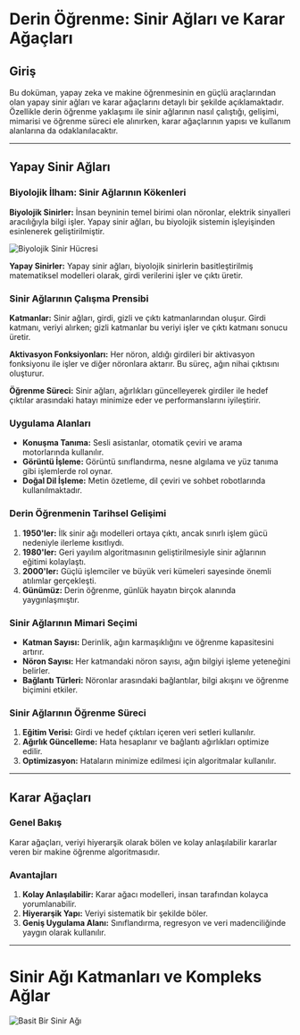 # Derin Öğrenme: Sinir Ağları ve Karar Ağaçları

## Giriş
Bu doküman, yapay zeka ve makine öğrenmesinin en güçlü araçlarından olan yapay sinir ağları ve karar ağaçlarını detaylı bir şekilde açıklamaktadır. Özellikle derin öğrenme yaklaşımı ile sinir ağlarının nasıl çalıştığı, gelişimi, mimarisi ve öğrenme süreci ele alınırken, karar ağaçlarının yapısı ve kullanım alanlarına da odaklanılacaktır.

---

## Yapay Sinir Ağları

### Biyolojik İlham: Sinir Ağlarının Kökenleri
**Biyolojik Sinirler:** İnsan beyninin temel birimi olan nöronlar, elektrik sinyalleri aracılığıyla bilgi işler. Yapay sinir ağları, bu biyolojik sistemin işleyişinden esinlenerek geliştirilmiştir.

![Biyolojik Sinir Hücresi](![image](https://github.com/user-attachments/assets/fc676c4f-b15c-48a3-b974-04f39892caf7))

**Yapay Sinirler:** Yapay sinir ağları, biyolojik sinirlerin basitleştirilmiş matematiksel modelleri olarak, girdi verilerini işler ve çıktı üretir.

### Sinir Ağlarının Çalışma Prensibi
**Katmanlar:** Sinir ağları, girdi, gizli ve çıktı katmanlarından oluşur. Girdi katmanı, veriyi alırken; gizli katmanlar bu veriyi işler ve çıktı katmanı sonucu üretir.

**Aktivasyon Fonksiyonları:** Her nöron, aldığı girdileri bir aktivasyon fonksiyonu ile işler ve diğer nöronlara aktarır. Bu süreç, ağın nihai çıktısını oluşturur.

**Öğrenme Süreci:** Sinir ağları, ağırlıkları güncelleyerek girdiler ile hedef çıktılar arasındaki hatayı minimize eder ve performanslarını iyileştirir.

### Uygulama Alanları
- **Konuşma Tanıma:** Sesli asistanlar, otomatik çeviri ve arama motorlarında kullanılır.
- **Görüntü İşleme:** Görüntü sınıflandırma, nesne algılama ve yüz tanıma gibi işlemlerde rol oynar.
- **Doğal Dil İşleme:** Metin özetleme, dil çeviri ve sohbet robotlarında kullanılmaktadır.

### Derin Öğrenmenin Tarihsel Gelişimi
1. **1950'ler:** İlk sinir ağı modelleri ortaya çıktı, ancak sınırlı işlem gücü nedeniyle ilerleme kısıtlıydı.
2. **1980'ler:** Geri yayılım algoritmasının geliştirilmesiyle sinir ağlarının eğitimi kolaylaştı.
3. **2000'ler:** Güçlü işlemciler ve büyük veri kümeleri sayesinde önemli atılımlar gerçekleşti.
4. **Günümüz:** Derin öğrenme, günlük hayatın birçok alanında yaygınlaşmıştır.

### Sinir Ağlarının Mimari Seçimi
- **Katman Sayısı:** Derinlik, ağın karmaşıklığını ve öğrenme kapasitesini artırır.
- **Nöron Sayısı:** Her katmandaki nöron sayısı, ağın bilgiyi işleme yeteneğini belirler.
- **Bağlantı Türleri:** Nöronlar arasındaki bağlantılar, bilgi akışını ve öğrenme biçimini etkiler.

### Sinir Ağlarının Öğrenme Süreci
1. **Eğitim Verisi:** Girdi ve hedef çıktıları içeren veri setleri kullanılır.
2. **Ağırlık Güncelleme:** Hata hesaplanır ve bağlantı ağırlıkları optimize edilir.
3. **Optimizasyon:** Hataların minimize edilmesi için algoritmalar kullanılır.

---

## Karar Ağaçları

### Genel Bakış
Karar ağaçları, veriyi hiyerarşik olarak bölen ve kolay anlaşılabilir kararlar veren bir makine öğrenme algoritmasıdır.

### Avantajları
1. **Kolay Anlaşılabilir:** Karar ağacı modelleri, insan tarafından kolayca yorumlanabilir.
2. **Hiyerarşik Yapı:** Veriyi sistematik bir şekilde böler.
3. **Geniş Uygulama Alanı:** Sınıflandırma, regresyon ve veri madenciliğinde yaygın olarak kullanılır.

---




# Sinir Ağı Katmanları ve Kompleks Ağlar
![Basit Bir Sinir Ağı](https://github.com/user-attachments/assets/31a09b2a-e6ca-4648-9f1e-69d3776f0580)
